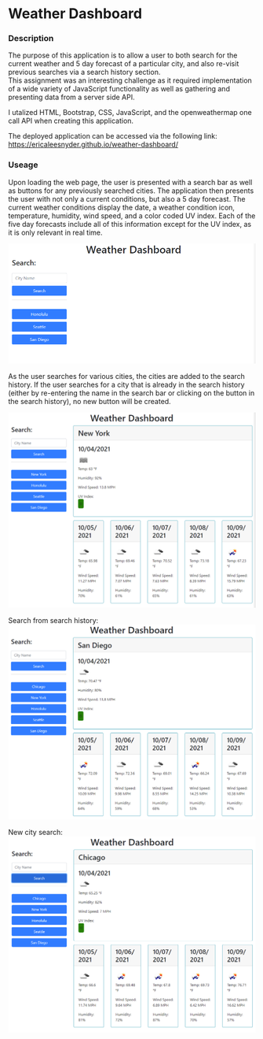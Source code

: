 # Weather Dashboard

### Description

The purpose of this application is to allow a user to both search for the current weather and 5 day forecast of a particular city, and also re-visit previous searches via a search history section.  
This assignment was an interesting challenge as it required implementation of a wide variety of JavaScript functionality as well as gathering and presenting data from a server side API. 

I utalized HTML, Bootstrap, CSS, JavaScript, and the openweathermap one call API when creating this application. 

The deployed application can be accessed via the following link:
https://ericaleesnyder.github.io/weather-dashboard/

### Useage

Upon loading the web page, the user is presented with a search bar as well as buttons for any previously searched cities. The application then presents the user with not only a current conditions, but also a 5 day forecast. The current weather conditions display the date, a weather condition icon, temperature, humidity, wind speed, and a color coded UV index. Each of the five day forecasts include all of this information except for the UV index, as it is only relevant in real time. 

![opening page screenshot](./assets/images/opening-page.png)

As the user searches for various cities, the cities are added to the search history. If the user searches for a city that is already in the search history (either by re-entering the name in the search bar or clicking on the button in the search history), no new button will be created. 

![sample city search screenshot](./assets/images/sample-city-search.png)

Search from search history:
![search from history screenshot](./assets/images/search-from-history.png)

New city search:
![new city search](./assets/images/second-search.png)